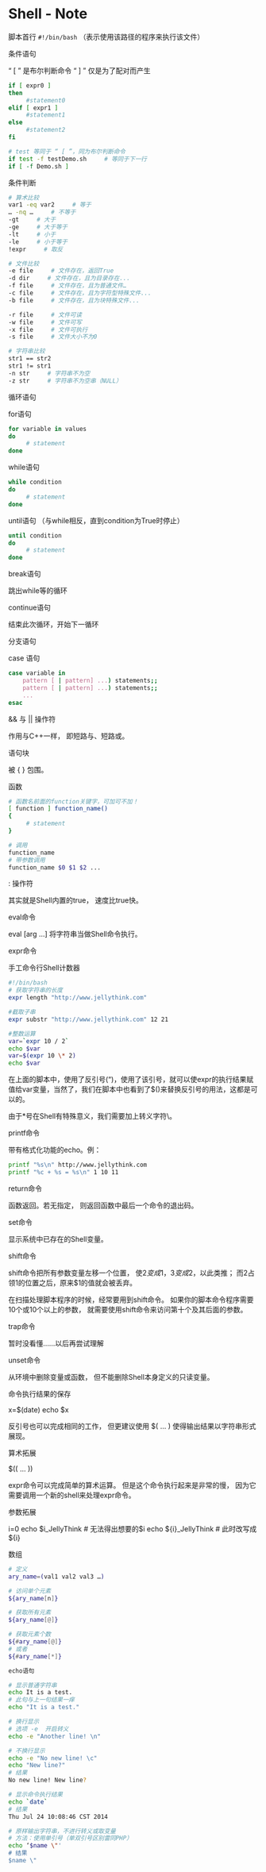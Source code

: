 # Shell - Note

脚本首行     `#!/bin/bash`
（表示使用该路径的程序来执行该文件）

条件语句

“ [ ” 是布尔判断命令
“ ] ” 仅是为了配对而产生

``` sh
if [ expr0 ]
then
     #statement0
elif [ expr1 ]
     #statement1
else
     #statement2
fi

# test 等同于 “ [ ”，同为布尔判断命令
if test -f testDemo.sh     # 等同于下一行
if [ -f Demo.sh ]
```

条件判断

``` sh
# 算术比较
var1 -eq var2     # 等于
… -nq …     # 不等于
-gt     # 大于
-ge     # 大于等于
-lt     # 小于
-le     # 小于等于
!expr     # 取反

# 文件比较
-e file     # 文件存在，返回True
-d dir     # 文件存在，且为目录存在...
-f file     # 文件存在，且为普通文件…
-c file     # 文件存在，且为字符型特殊文件...
-b file     # 文件存在，且为块特殊文件...

-r file     # 文件可读
-w file     # 文件可写
-x file     # 文件可执行
-s file     # 文件大小不为0

# 字符串比较
str1 == str2
str1 != str1
-n str     # 字符串不为空
-z str     # 字符串不为空串（NULL）
```

循环语句

for语句

``` sh
for variable in values
do
     # statement
done
```

while语句

``` sh
while condition
do
     # statement
done
```

until语句
（与while相反，直到condition为True时停止）

``` sh
until condition
do
     # statement
done
```

break语句

跳出while等的循环

continue语句

结束此次循环，开始下一循环

分支语句

case 语句

``` sh
case variable in
    pattern [ | pattern] ...) statements;;
    pattern [ | pattern] ...) statements;;
    ...
esac
```

&& 与 || 操作符

作用与C++一样，
即短路与、短路或。

语句块

被 {  } 包围。

函数

``` sh
# 函数名前面的function关键字，可加可不加！
[ function ] function_name()
{
     # statement
}

# 调用
function_name
# 带参数调用
function_name $0 $1 $2 ...
```

: 操作符

其实就是Shell内置的true，
速度比true快。

eval命令

eval [arg ...]
将字符串当做Shell命令执行。

expr命令

手工命令行Shell计数器

``` sh
#!/bin/bash
# 获取字符串的长度
expr length "http://www.jellythink.com"

#截取子串
expr substr "http://www.jellythink.com" 12 21

#整数运算
var=`expr 10 / 2`
echo $var
var=$(expr 10 \* 2)
echo $var
```

在上面的脚本中，使用了反引号(“)，使用了该引号，就可以使expr的执行结果赋值给var变量，当然了，我们在脚本中也看到了$()来替换反引号的用法，这都是可以的。

由于*号在Shell有特殊意义，我们需要加上转义字符\。

printf命令

带有格式化功能的echo。例：
``` sh
printf "%s\n" http://www.jellythink.com
printf "%c + %s = %s\n" 1 10 11
```

return命令

函数返回。若无指定，
则返回函数中最后一个命令的退出码。

set命令

显示系统中已存在的Shell变量。

shift命令

shift命令把所有参数变量左移一个位置，
使$2变成$1，$3变成$2，以此类推；
而2占领1的位置之后，原来$1的值就会被丢弃。

在扫描处理脚本程序的时候，经常要用到shift命令。
如果你的脚本命令程序需要10个或10个以上的参数，
就需要使用shift命令来访问第十个及其后面的参数。

trap命令

暂时没看懂……以后再尝试理解

unset命令

从环境中删除变量或函数，
但不能删除Shell本身定义的只读变量。

命令执行结果的保存

x=$(date)
echo $x

反引号也可以完成相同的工作，
但更建议使用 $( … )
使得输出结果以字符串形式展现。

算术拓展

 $(( … ))

expr命令可以完成简单的算术运算。
但是这个命令执行起来是非常的慢，
因为它需要调用一个新的shell来处理expr命令。

参数拓展

i=0
echo $i_JellyThink     # 无法得出想要的$i
echo ${i}_JellyThink     # 此时改写成${i}

数组

``` sh
# 定义
ary_name=(val1 val2 val3 …)

# 访问单个元素
${ary_name[n]}

# 获取所有元素
${ary_name[@]}

# 获取元素个数
${#ary_name[@]}
# 或者
${#ary_name[*]}

echo语句

# 显示普通字符串
echo It is a test.
# 此句与上一句结果一痒
echo "It is a test."

# 换行显示
# 选项 -e  开启转义
echo -e "Another line! \n"

# 不换行显示
echo -e "No new line! \c"
echo "New line?"
# 结果
No new line! New line?

# 显示命令执行结果
echo `date`
# 结果
Thu Jul 24 10:08:46 CST 2014

# 原样输出字符串，不进行转义或取变量
# 方法：使用单引号（单双引号区别雷同PHP）
echo ‘$name \"'
# 结果
$name \"
```

